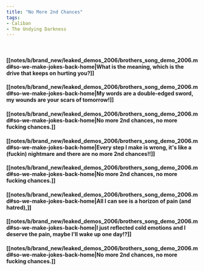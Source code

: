```yaml
---
title: "No More 2nd Chances"
tags:
- Caliban
- The Undying Darkness
---
```

&nbsp;
#### [[notes/b/brand_new/leaked_demos_2006/brothers_song_demo_2006.md#so-we-make-jokes-back-home|What is the meaning, which is the drive that keeps on hurting you?]]
#### [[notes/b/brand_new/leaked_demos_2006/brothers_song_demo_2006.md#so-we-make-jokes-back-home|My words are a double-edged sword, my wounds are your scars of tomorrow!]]
#### [[notes/b/brand_new/leaked_demos_2006/brothers_song_demo_2006.md#so-we-make-jokes-back-home|No more 2nd chances, no more fucking chances.]]
#### [[notes/b/brand_new/leaked_demos_2006/brothers_song_demo_2006.md#so-we-make-jokes-back-home|Every step I make is wrong, it's like a (fuckin) nightmare and there are no more 2nd chances!!]]
#### [[notes/b/brand_new/leaked_demos_2006/brothers_song_demo_2006.md#so-we-make-jokes-back-home|No more 2nd chances, no more fucking chances.]]
#### [[notes/b/brand_new/leaked_demos_2006/brothers_song_demo_2006.md#so-we-make-jokes-back-home|All I can see is a horizon of pain (and hatred),]]
#### [[notes/b/brand_new/leaked_demos_2006/brothers_song_demo_2006.md#so-we-make-jokes-back-home|I just reflected cold emotions and I deserve the pain, maybe I'll wake up one day!?]]
#### [[notes/b/brand_new/leaked_demos_2006/brothers_song_demo_2006.md#so-we-make-jokes-back-home|No more 2nd chances, no more fucking chances.]]
